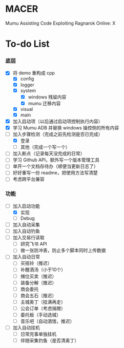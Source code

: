 # MACER
Mumu Assisting Code Exploiting Ragnarok Online: X

# To-do List

### 底层
- [x] 将 demo 重构成 cpp
    - [x] config
    - [x] logger
    - [x] system
        - [x] windows 残留内容
        - [x] mumu 迁移内容
    - [x] visual
    - [x] main
- [x] 加入启动项（以后通过启动项控制执行内容）
- [x] 学习 Mumu ADB 并替换 windows 操控侧的所有内容
- [ ] 加入步骤检测（完成之前先检测是否已完成）
    - [x] 登录
    - [ ] 其他（完成一个写一个）
- [ ] 加入断点（记录每天没完成的日常）
- [ ] 学习 Github API，额外写一个版本管理工具
- [ ] 单开一个文档存待办（顺便当更新日志了）
- [ ] 好好重写一份 readme，把使用方法写清楚
- [ ] 考虑跨平台兼容

### 功能
- [ ] 加入启动功能
    - [x] 实现
    - [ ] Debug
- [ ] 加入自动采集
- [ ] 加入自动钓鱼
- [ ] 加入交易行读取
    - [ ] 研究飞书 API
    - [ ] 做一张防冲表，防止多个脚本同时上传数据
- [ ] 加入自动日常
    - [ ] 买摇铃（推迟）
    - [ ] 补醒酒汤（小于10个）
    - [ ] 摊位买卖（推迟）
    - [ ] 装备分解（推迟）
    - [ ] 商会委托
    - [ ] 商会五石（推迟）
    - [ ] 主城奥丁（挂满再走）
    - [ ] 公会订单（考虑捐赠）
    - [ ] 委托板（手动选城）
    - [ ] 音乐吧（自动酒馆，推迟）
- [ ] 加入自动挂机
    - [ ] 日常完事单独挂机
    - [ ] 伴随采集钓鱼（是否清奥丁）
